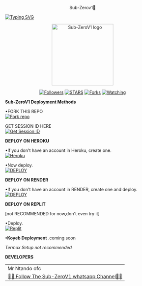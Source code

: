 <p align="center">
Sub-Zerov1💙


<a href="https://git.io/typing-svg"><img src="https://readme-typing-svg.demolab.com?font=Black+Ops+One&size=50&pause=1000&color=DAA520&center=true&width=910&height=100&lines=THANKS FOR CHOOSING +Sub-Zerov1💙 dev Mr Ntando ofc;MULTI+DEVICE+WHATSAPP+BOT" alt="Typing SVG" /></a>
  </p>

<p align="center">
  <a href="https://github.com/chisayantando">
    <img alt="Sub-ZeroV1 logo" height="200" src="https://telegra.ph/file/e07a3d933fb4cad0b3791.jpg">
  </a>
</p>

<p align="center">
  <a href="https://github.com/Chisayando?tab=followers"><img title="Followers" src="https://img.shields.io/github/followers/Chisayantando?label=Followers&style=social"></a>
  <a href="https://github.com/Chisayantando/Sub-ZeroV1/stargazers/"><img title="STARS" src="https://img.shields.io/github/stars/Chisayantando/Sub-ZeroV1?&style=social"></a>
  <a href="https://github.com/Chisayantando/Sub-ZeroV1/network/members"><img title="Forks" src="https://img.shields.io/github/forks/Chisayantando/Sub-ZeroV1?style=social"></a>
  <a href="https://github.com/Chisayantando/Sub-ZeroV1/watchers"><img title="Watching" src="https://img.shields.io/github/watchers/chisayantando/Sub-ZeroV1?label=Watching&style=social"></a>
</p>

 **Sub-ZeroV1 Deployment Methods**

•FORK THIS REPO
 <br>
 <a href='https://github.com/Chisayantando/Sub-ZeroV1/fork' target="_blank"><img alt='Fork repo' src='https://img.shields.io/badge/Fork-black?style=for-the-badge&logo=git&logoColor=white'/></a>

 GET SESSION ID HERE
 <br>
 <a href='https://cod3uchiha1-bfca01cac304.herokuapp.com/' target="_blank"><img alt='Get Session ID' src='https://img.shields.io/badge/Get session id-purple?style=for-the-badge&logo=opencv&logoColor=white'/></a> 

**DEPLOY ON HEROKU**

•If you don't have an account in Heroku, create one.
   <br>
    <a href='https://signup.heroku.com/' target="_blank"><img alt='Heroku' src='https://img.shields.io/badge/-Create-purple?style=for-the-badge&logo=heroku&logoColor=white'/></a>

•Now deploy.
    <br>
    <a href='https://dashboard.heroku.com/new?template=https://github.com/Chisayantando/Sub-ZeroV1' target="_blank"><img alt='DEPLOY' src='https://img.shields.io/badge/-DEPLOY-purple?style=for-the-badge&logo=heroku&logoColor=white'/></a>

**DEPLOY ON RENDER**

•If you don't have an account in RENDER, create one and deploy.
    <br>
    <a href='https://dashboard.render.com/select-repo?type=web' target="_blank"><img alt='DEPLOY' src='https://img.shields.io/badge/-DEPLOY-black?style=for-the-badge&logo=render&logoColor=white'/></a>

**DEPLOY ON REPLIT**

[not RECOMMENDED for now,don't even try it]

•Deploy.
    <br>
    <a href='https://replit.com/github/Chisayantando/Sub-ZeroV1' target="_blank"><img alt='Replit' src='https://img.shields.io/badge/-Deploy-red?style=for-the-badge&logo=replit&logoColor=white'/></a>

**•Koyeb Deployment**
.coming soon

_Termux Setup not recommended_

**DEVELOPERS**

<table>
  <tr>
    <td>Mr Ntando ofc</td>
  </tr>
  <tr>
    <td><a href="https://github.com/Mr Ntando ofc"><img src="https://avatars.githubusercontent.com/u/263715275611?v=4" width="1
  </tr>
</table>

**contributors**

```
Lazak28•fixed Heroku ban
```
```
Beltahmd•fixed sleeping problem
```

* [🧑‍💻 Follow The Sub-ZeroV1 whatsapp Channel🧑‍💻](https://whatsapp.com/channel/https://whatsapp.com/channel/0029Vai9YZwC6ZvcD3EcVP2v)
